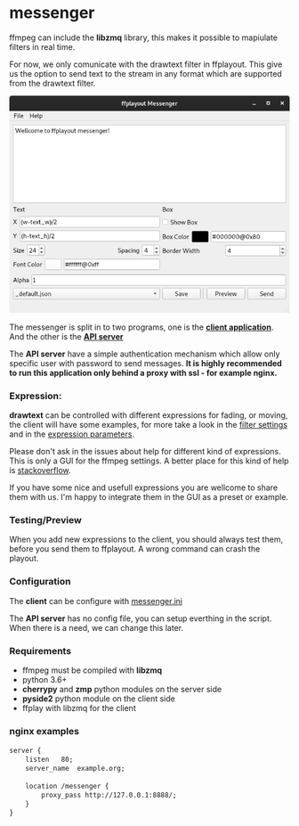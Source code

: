 # messenger
ffmpeg can include the **libzmq** library, this makes it possible to mapiulate filters in real time.

For now, we only comunicate with the drawtext filter in ffplayout. This give us the option to send text to the stream in any format which are supported from the drawtext filter.

![messenger](./client/assets/screenshot.png)

The messenger is split in to two programs, one is the [**client application**](./client/messenger.pyw). And the other is the [**API server**](./server/api-server.py)

The **API server** have a simple authentication mechanism which allow only specific user with password to send messages. **It is highly recommended to run this application only behind a proxy with ssl - for example nginx.**

### Expression:
**drawtext** can be controlled with different expressions for fading, or moving, the client will have some examples, for more take a look in the [filter settings](https://ffmpeg.org/ffmpeg-filters.html#drawtext-1) and in the [expression parameters](https://ffmpeg.org/ffmpeg-all.html#Expression-Evaluation).

Please don't ask in the issues about help for different kind of expressions. This is only a GUI for the ffmpeg settings. A better place for this kind of help is [stackoverflow](https://stackoverflow.com/).

If you have some nice and usefull expressions you are wellcome to share them with us. I'm happy to integrate them in the GUI as a preset or example.

### Testing/Preview
When you add new expressions to the client, you should always test them, before you send them to ffplayout. A wrong command can crash the playout.

### Configuration
The **client** can be configure with [messenger.ini](./client/assets/messenger.ini)

The **API server** has no config file, you can setup everthing in the script. When there is a need, we can change this later.

### Requirements
- ffmpeg must be compiled with **libzmq**
- python 3.6+
- **cherrypy** and **zmp** python modules on the server side
- **pyside2** python module on the client side
- ffplay with libzmq for the client


### nginx examples

```
server {
    listen	 80;
    server_name  example.org;

    location /messenger {
        proxy_pass http://127.0.0.1:8888/;
    }
}
```
